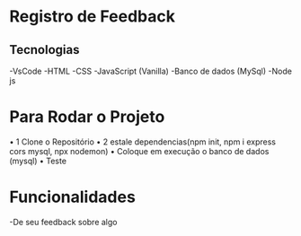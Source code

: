  # Registro de Feedback

## Tecnologias 

-VsCode
-HTML
-CSS
-JavaScript (Vanilla)
-Banco de dados (MySql)
-Node js

# Para Rodar o Projeto 
• 1 Clone o Repositório
• 2 estale dependencias(npm init, npm i express cors mysql, npx nodemon) • Coloque em execução o banco de dados (mysql) • Teste

# Funcionalidades

-De seu feedback sobre algo